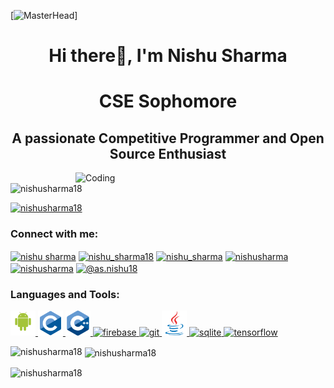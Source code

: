 [![MasterHead](https://1.bp.blogspot.com/-7A4WynwLsMw/XbBpCXG8fHI/AAAAAAAAMt4/uOa1bpLskYgrwGbllhSu2SDj_Mig8SXJQCLcBGAsYHQ/s1600/2000_600px.gif)]
<h1 align="center">Hi there👋, I'm Nishu Sharma</h1>
<h1 align="center">CSE Sophomore</h1>
<h2 align="center">A passionate Competitive Programmer and Open Source Enthusiast</h2>


<img align="right" alt="Coding" width="400" src ="https://cdn.dribbble.com/users/1162077/screenshots/3848914/programmer.gif">


<p align="left"> <img src="https://komarev.com/ghpvc/?username=nishusharma18&label=Profile%20views&color=0e75b6&style=flat" alt="nishusharma18" /> </p>

<p align="left"> <a href="https://github.com/ryo-ma/github-profile-trophy"><img src="https://github-profile-trophy.vercel.app/?username=nishusharma18" alt="nishusharma18" /></a> </p>

<h3 align="left">Connect with me:</h3>
<p align="left">
<a href="https://linkedin.com/in/nishu sharma" target="blank"><img align="center" src="https://raw.githubusercontent.com/rahuldkjain/github-profile-readme-generator/master/src/images/icons/Social/linked-in-alt.svg" alt="nishu sharma" height="30" width="40" /></a>
<a href="https://www.codechef.com/users/nishu_sharma18" target="blank"><img align="center" src="https://cdn.jsdelivr.net/npm/simple-icons@3.1.0/icons/codechef.svg" alt="nishu_sharma18" height="30" width="40" /></a>
<a href="https://www.hackerrank.com/nishu_sharma" target="blank"><img align="center" src="https://raw.githubusercontent.com/rahuldkjain/github-profile-readme-generator/master/src/images/icons/Social/hackerrank.svg" alt="nishu_sharma" height="30" width="40" /></a>
<a href="https://codeforces.com/profile/nishusharma" target="blank"><img align="center" src="https://raw.githubusercontent.com/rahuldkjain/github-profile-readme-generator/master/src/images/icons/Social/codeforces.svg" alt="nishusharma" height="30" width="40" /></a>
<a href="https://www.leetcode.com/nishusharma" target="blank"><img align="center" src="https://raw.githubusercontent.com/rahuldkjain/github-profile-readme-generator/master/src/images/icons/Social/leet-code.svg" alt="nishusharma" height="30" width="40" /></a>
<a href="https://www.hackerearth.com/@as.nishu18" target="blank"><img align="center" src="https://raw.githubusercontent.com/rahuldkjain/github-profile-readme-generator/master/src/images/icons/Social/hackerearth.svg" alt="@as.nishu18" height="30" width="40" /></a>
</p>

<h3 align="left">Languages and Tools:</h3>
<p align="left"> <a href="https://developer.android.com" target="_blank" rel="noreferrer"> <img src="https://raw.githubusercontent.com/devicons/devicon/master/icons/android/android-original-wordmark.svg" alt="android" width="40" height="40"/> </a> <a href="https://www.cprogramming.com/" target="_blank" rel="noreferrer"> <img src="https://raw.githubusercontent.com/devicons/devicon/master/icons/c/c-original.svg" alt="c" width="40" height="40"/> </a> <a href="https://www.w3schools.com/cpp/" target="_blank" rel="noreferrer"> <img src="https://raw.githubusercontent.com/devicons/devicon/master/icons/cplusplus/cplusplus-original.svg" alt="cplusplus" width="40" height="40"/> </a> <a href="https://firebase.google.com/" target="_blank" rel="noreferrer"> <img src="https://www.vectorlogo.zone/logos/firebase/firebase-icon.svg" alt="firebase" width="40" height="40"/> </a> <a href="https://git-scm.com/" target="_blank" rel="noreferrer"> <img src="https://www.vectorlogo.zone/logos/git-scm/git-scm-icon.svg" alt="git" width="40" height="40"/> </a> <a href="https://www.java.com" target="_blank" rel="noreferrer"> <img src="https://raw.githubusercontent.com/devicons/devicon/master/icons/java/java-original.svg" alt="java" width="40" height="40"/> </a> <a href="https://www.sqlite.org/" target="_blank" rel="noreferrer"> <img src="https://www.vectorlogo.zone/logos/sqlite/sqlite-icon.svg" alt="sqlite" width="40" height="40"/> </a> <a href="https://www.tensorflow.org" target="_blank" rel="noreferrer"> <img src="https://www.vectorlogo.zone/logos/tensorflow/tensorflow-icon.svg" alt="tensorflow" width="40" height="40"/> </a> </p>

<p><img align="left" src="https://github-readme-stats.vercel.app/api/top-langs?username=nishusharma18&show_icons=true&locale=en&layout=compact" alt="nishusharma18" /></p>

<p>&nbsp;<img align="center" src="https://github-readme-stats.vercel.app/api?username=nishusharma18&show_icons=true&locale=en" alt="nishusharma18" /></p>

<p><img align="center" src="https://github-readme-streak-stats.herokuapp.com/?user=nishusharma18&" alt="nishusharma18" /></p>
